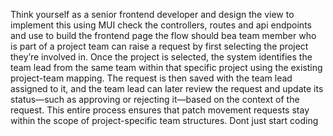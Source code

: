 Think yourself as a senior frontend developer and design the view to implement this using MUI check the controllers, routes and api endpoints and use to build the frontend page the flow should bea team member who is part of a project team can raise a request by first selecting the project they’re involved in. Once the project is selected, the system identifies the team lead from the same team within that specific project using the existing project-team mapping. The request is then saved with the team lead assigned to it, and the team lead can later review the request and update its status—such as approving or rejecting it—based on the context of the request. This entire process ensures that patch movement requests stay within the scope of project-specific team structures. Dont just start coding

